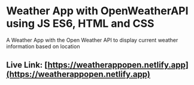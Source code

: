 # Weather App with OpenWeatherAPI using JS ES6, HTML and CSS

A Weather App with the Open Weather API to display current weather information based on location

## Live Link: [https://weatherappopen.netlify.app](https://weatherappopen.netlify.app)
